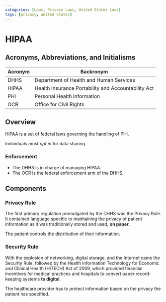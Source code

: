 ```yaml
---
categories: [Laws, Privacy Laws, United States Laws]
tags: [privacy, united states]
---
```


# HIPAA

## Acronyms, Abbreviations, and Initialisms

| Acronym | Backronym |
| - | - |
| DHHS | Department of Health and Human Services |
| HIPAA | Health Insurance Portability and Accountability Act |
| PHI | Personal Health Information |
| OCR | Office for Civil Rights |

## Overview

HIPAA is a set of federal laws governing the handling of PHI.

Individuals must *opt in* for data sharing.

### Enforcement

- The DHHS is in charge of managing HIPAA.
- The OCR is the federal enforcement arm of the DHHS.

## Components

### Privacy Rule

The first primary regulation promulgated by the DHHS was the Privacy Rule. It contained language specific to maintaining the privacy of patient information as it was traditionally stored and used, **on paper**.

The patient controls the distribution of their information.

### Security Rule

With the explosion of networking, digital storage, and the Internet came the Security Rule, followed by the Health Information Technology for Economic and Clinical Health (HITECH) Act of 2009, which provided financial incentives for medical practices and hospitals to convert paper record-keeping systems **to digital**.

The healthcare provider has to protect information based on the privacy the patient has specified.

